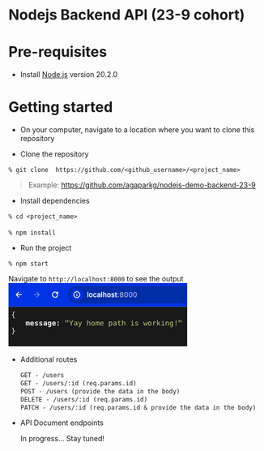 # Nodejs Backend API (23-9 cohort)

# Pre-requisites

- Install [Node.js](https://nodejs.org/en/) version 20.2.0

# Getting started

- On your computer, navigate to a location where you want to clone this repository

- Clone the repository

```
% git clone  https://github.com/<github_username>/<project_name>
```

> Example: https://github.com/agaparkg/nodejs-demo-backend-23-9

- Install dependencies

```
% cd <project_name>

% npm install
```

- Run the project

```
% npm start
```

Navigate to `http://localhost:8000` to see the output  
![root route](./home_path.png)

- Additional routes

  ```
  GET - /users
  GET - /users/:id (req.params.id)
  POST - /users (provide the data in the body)
  DELETE - /users/:id (req.params.id)
  PATCH - /users/:id (req.params.id & provide the data in the body)
  ```

- API Document endpoints

  In progress... Stay tuned!
